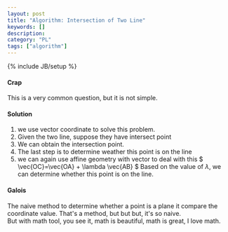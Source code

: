 ```yaml
---
layout: post
title: "Algorithm: Intersection of Two Line"
keywords: []
description: 
category: "PL"
tags: ["algorithm"]
---
```

{% include JB/setup %}

#### Crap
This is a very common question, but it is not simple.


#### Solution
1. we use vector coordinate to solve this problem.
2. Given the two line, suppose they have intersect point
3. We can obtain the intersection point.
4. The last step is to determine weather this point is on the line
5. we can again use affine geometry with vector to deal with this
$
\vec{OC}=\vec{OA} + \lambda \vec{AB}
$
Based on the value of $\lambda$, we can determine whether this point is on the
line.

#### Galois
The naive method to determine whether a point is a plane it compare the
coordinate value. That's a method, but but but, it's so naive. <br />
But with math tool, you see it, math is beautiful, math is great, I love math.


